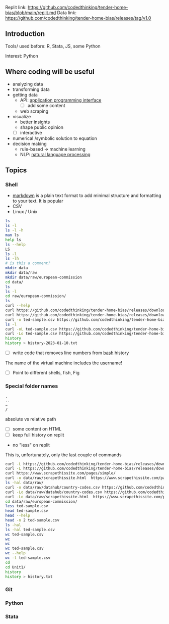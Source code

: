 Replit link:  https://github.com/codedthinking/tender-home-bias/blob/main/replit.md
Data link: https://github.com/codedthinking/tender-home-bias/releases/tag/v1.0


## Introduction
Tools/ used before:
R, Stata, JS, some Python

Interest:
Python

## Where coding will be useful
- analyzing data
- transforming data
- getting data
	- API: [application programming interface](https://en.wikipedia.org/wiki/API) 
		- [ ] add some content
	- web scraping
- visualize
	- better insights
	- shape public opinion
	- [ ] interactive
- numerical /symbolic solution to equation
- decision making
	- rule-based -> machine learning
	- NLP: [natural language processing](https://en.wikipedia.org/wiki/Natural_language_processing)

## Topics
### Shell 
- [markdown](https://en.wikipedia.org/wiki/Markdown) is a plain text format to add minimal structure and formatting to your text. It is popular
- CSV
- Linux / Unix

```bash
ls
ls -l
ls -l -h
man ls
help ls
ls --help
LS
ls -l
ls -lh 
# is this a comment?
mkdir data
mkdir data/raw
mkdir data/raw/european-commission
cd data/
ls
ls -l
cd raw/european-commission/
ls
curl --help
curl https://github.com/codedthinking/tender-home-bias/releases/download/v1.0/ted-sample.csv
curl https://github.com/codedthinking/tender-home-bias/releases/download/v1.0/ted-sample.csv
curl -o ted-sample.csv https://github.com/codedthinking/tender-home-bias/releases/download/v1.0/ted-sample.csv
ls -l
curl -oL ted-sample.csv https://github.com/codedthinking/tender-home-bias/releases/download/v1.0/ted-sample.csv
curl -Lo ted-sample.csv https://github.com/codedthinking/tender-home-bias/releases/download/v1.0/ted-sample.csv
history
history > history-2023-01-10.txt
```
- [ ] write code that removes line numbers from [bash]() history

The name of the virtual machine includes the username!
- [ ] Point to different shells, fish, Fig

### Special folder names
```
.
..
~
/
```

absolute vs relative path

- [ ] some content on HTML
- [ ] keep full history on replit
- no "less" on replit

This is, unfortunately, only the last couple of commands
```bash
curl -L https://github.com/codedthinking/tender-home-bias/releases/download/v1.0/country-codes.csv
curl -L https://github.com/codedthinking/tender-home-bias/releases/download/v1.0/coun
curl https://www.scrapethissite.com/pages/simple/
curl -o data/raw/scrapethissite.html  https://www.scrapethissite.com/pages/simple/
ls -hal data/raw/
curl -o data/raw/datahub/country-codes.csv https://github.com/codedthinking/tender-home-bias/releases/download/v1.0/country-codes.csv
curl -Lo data/raw/datahub/country-codes.csv https://github.com/codedthinking/tender-home-bias/releases/download/v1.0/country-codes.csv
curl -Lo data/raw/scrapethissite.html  https://www.scrapethissite.com/pages/simple/
cd data/raw/european-commission/
less ted-sample.csv 
head ted-sample.csv 
head --help
head -n 2 ted-sample.csv 
ls -hal 
ls -hal ted-sample.csv 
wc ted-sample.csv 
wc
wc
wc ted-sample.csv 
wc --help
wc -l ted-sample.csv 
cd
cd Unit1/
history
history > history.txt
```

### Git
### Python
### Stata

